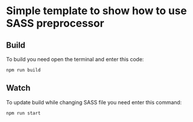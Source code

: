 # Simple template to show how to use SASS preprocessor

## Build

To build you need open the terminal and enter this code:
```
npm run build
```

## Watch

To update build while changing SASS file you need enter this command:

```
npm run start
```